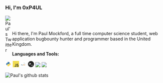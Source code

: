 ### Hi, I'm 0xP4UL

<a href="https://www.twitter.com/0xP4UL">
  <img align="left" alt="Paul's Twitter" width="22px" src="https://cdn.jsdelivr.net/npm/simple-icons@3.13.0/icons/twitter.svg" />
</a>

<br />
<br />

Hi there, I'm Paul Mockford, a full time computer science student, web application bugbounty hunter and programmer based in the United Kingdom.


**Languages and Tools:**  

<code><img height="20" src="https://raw.githubusercontent.com/github/explore/80688e429a7d4ef2fca1e82350fe8e3517d3494d/topics/python/python.png"></code>
<code><img height="20" src="https://raw.githubusercontent.com/github/explore/80688e429a7d4ef2fca1e82350fe8e3517d3494d/topics/javascript/javascript.png"></code>
<code><img height="20" src="https://raw.githubusercontent.com/github/explore/80688e429a7d4ef2fca1e82350fe8e3517d3494d/topics/mysql/mysql.png"></code>
<code><img height="20" src="https://raw.githubusercontent.com/github/explore/80688e429a7d4ef2fca1e82350fe8e3517d3494d/topics/terminal/terminal.png"></code>
<code><img height="20" src="https://www.kindpng.com/picc/m/11-118738_php-logo-png-circle-transparent-png.png"></code>
<code><img height="20" src="https://wallpapercave.com/wp/wp7041189.jpg"></code>

![Paul's github stats](https://github-readme-stats.vercel.app/api?username=0xP4UL&show_icons=true&hide_border=true)
